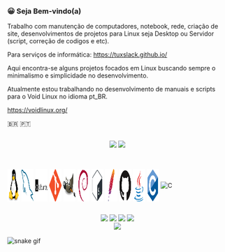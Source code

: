 ### 😀 Seja Bem-vindo(a) 


Trabalho com manutenção de computadores, notebook, rede, criação de site, desenvolvimentos de projetos para Linux seja Desktop ou Servidor (script, correção de codigos e etc).

Para serviços de informática: https://tuxslack.github.io/


Aqui encontra-se alguns projetos focados em Linux buscando sempre o minimalismo e simplicidade no desenvolvimento.

Atualmente estou trabalhando no desenvolvimento de manuais e scripts para o Void Linux no idioma pt_BR.

https://voidlinux.org/


 🇧🇷 🇵🇹

##

<!-- GITHUB STATUS -->

<div align="center">
  
  <img height="180em" src="https://github-readme-stats.vercel.app/api?username=tuxslack&show_icons=true&theme=radical&include_all_commits=true&count_private=true"/>
  <img height="180em" src="https://github-readme-stats.vercel.app/api/top-langs/?username=tuxslack&layout=compact&langs_count=10&theme=radical"/>

  <!-- TEMAS: dark, radical, merko, gruvbox, tokyonight, onedark, cobalt, synthwave, highcontrast, dracula -->
  
</div>

##

<!-- TECNOLOGIAS -->


<div style="display: inline_block"><br>

  <img align="center" alt="" height="75" width="28" src="https://raw.githubusercontent.com/devicons/devicon/master/icons/linux/linux-original.svg">
  <img align="center" alt="" height="75" width="28" src="https://raw.githubusercontent.com/devicons/devicon/master/icons/mysql/mysql-original.svg">
  <img align="center" alt="" height="75" width="28" src="https://raw.githubusercontent.com/devicons/devicon/master/icons/ubuntu/ubuntu-plain-wordmark.svg">
  <img align="center" alt="" height="75" width="28" src="https://raw.githubusercontent.com/devicons/devicon/master/icons/git/git-original.svg">
  <img align="center" alt="" height="75" width="28" src="https://raw.githubusercontent.com/devicons/devicon/master/icons/gimp/gimp-original.svg">
  <img align="center" alt="" height="75" width="28" src="https://raw.githubusercontent.com/devicons/devicon/master/icons/debian/debian-original.svg">
  <img align="center" alt="" height="75" width="28" src="https://raw.githubusercontent.com/devicons/devicon/master/icons/bash/bash-original.svg">
  <img align="center" alt="" height="75" width="28" src="https://raw.githubusercontent.com/devicons/devicon/master/icons/apache/apache-original.svg">
  <img align="center" alt="" height="75" width="28" src="https://raw.githubusercontent.com/devicons/devicon/master/icons/github/github-original.svg">
  <img align="center" alt="" height="75" width="28" src="https://raw.githubusercontent.com/devicons/devicon/master/icons/java/java-original.svg">
  <img align="center" alt="C" height="75" width="28" src="https://raw.githubusercontent.com/devicons/devicon/master/icons/c/c-original.svg">
  <img align="center" alt="C" height="" width="" src="https://img.shields.io/badge/HTML-239120?style=for-the-badge&logo=html5&logoColor=white">
  
</div>

##

<!-- REDES SOCIAIS -->

<div align="center">
  
  <a href="https://www.youtube.com/@fernandosuporte" target="_blank"><img src="https://img.shields.io/badge/YouTube-FF0000?style=for-the-badge&logo=youtube&logoColor=white" target="_blank"></a>
  <a href="https://tuxslack.github.io/" target="_blank"><img src="https://img.shields.io/badge/website-000000?style=for-the-badge&logo=About.me&logoColor=white" target="_blank"></a> 
  <a href="https://github.com/tuxslack/" target="_blank"><img src="https://img.shields.io/badge/GitHub-100000?style=for-the-badge&logo=github&logoColor=white" target="_blank"></a> 
  <a href="" target="_blank"><img src="https://img.shields.io/badge/LinkedIn-0077B5?style=for-the-badge&logo=linkedin&logoColor=white" target="_blank"></a>  
  <a href="mailto:" target="_blank"><img src="https://play-lh.googleusercontent.com/D1Dz2BjPYev_oyksKXsdtAS66a_2Ql-sklpzTnwR9lqnDG_P5lAJEtfR70FudJ0XMA=s48-rw" style='width: 28px' target="_blank"></a>  
  
</div>

![snake gif](https://github.com/tuxslack/tuxslack/blob/output/github-contribution-grid-snake.svg)

